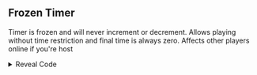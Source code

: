 ## Frozen Timer

Timer is frozen and will never increment or decrement. Allows playing without time restriction and final time is always zero. Affects other players online if you're host

<details>
<summary>Reveal Code</summary>

```armv7
003DF694 E3A00001
```
</details>